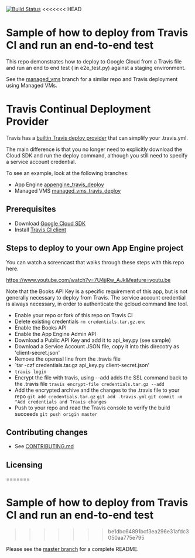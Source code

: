 [![Build Status](https://travis-ci.org/GoogleCloudPlatform/continuous-deployment-demo.svg)](https://travis-ci.org/GoogleCloudPlatform/continuous-deployment-demo)
<<<<<<< HEAD

# Sample of how to deploy from Travis CI and run an end-to-end test

This repo demonstrates how to deploy to Google Cloud from a 
Travis file and run an end to end test ( in e2e_test.py) against 
a staging environment.

See the [managed_vms](https://github.com/googlecloudplatform/continuous-deployment-demo/tree/managed_vms) branch for a similar repo and Travis deployment using Managed VMs.

# Travis Continual Deployment Provider

Travis has a  [builtin Travis deploy provider](http://docs.travis-ci.com/user/deployment/) that can simplify your .travis.yml.

The main difference is that you no longer need to explicitly download the 
Cloud SDK and run the deploy command, although you still need to 
specify a service account credential.

To see an example, look at the following branches:

* App Engine [appengine_travis_deploy](https://github.com/GoogleCloudPlatform/continuous-deployment-demo/tree/appengine_travis_deploy)
* Managed VMS [managed_vms_travis_deploy](https://github.com/GoogleCloudPlatform/continuous-deployment-demo/tree/managed_vms_travis_deploy)

## Prerequisites

* Download [Google Cloud SDK](https://cloud.google.com/sdk/)
* Install [Travis CI client](http://blog.travis-ci.com/2013-01-14-new-client/)

## Steps to deploy to your own App Engine project

You can watch a screencast that walks through these steps with this repo here.

https://www.youtube.com/watch?v=7U4jjRw_AJk&feature=youtu.be

Note that the Books API Key is a specific requirement of this app, but is not generally
necessary to deploy from Travis. The service account credential is always necessary, 
in order to authenticate the gcloud command line tool.

* Enable your repo or fork of this repo on Travis CI
* Delete existing credentials
`rm credentials.tar.gz.enc`
* Enable the Books API
* Enable the App Engine Admin API
* Download a Public API Key and add it to api_key.py (see sample)
* Download a Service Account JSON file, copy it into this direcotry as  'client-secret.json'
* Remove the openssl line from the .travis file
* `tar -czf credentials.tar.gz api_key.py client-secret.json'
* `travis login`
* Encrypt the file with travis, using --add adds the SSL command back 
to the .travis file 
   `travis encrypt-file credentials.tar.gz --add`
* Add the encrypted archive and the changes to the .travis file to your repo
  `git add credentials.tar.gz`
  `git add .travis.yml`
  `git commit -m "Add credentials and Travis changes`
* Push to your repo and read the Travis console to verify the build succeeds
  `git push origin master`


## Contributing changes

* See [CONTRIBUTING.md](CONTRIBUTING.md)


## Licensing
=======

# Sample of how to deploy from Travis CI and run an end-to-end test
>>>>>>> be1dbc64891bcf3ea296e31afdc3050aa775e795

Please see the [master branch](https://github.com/googlecloudplatform/continuous-deployment-demo) for a complete README.

